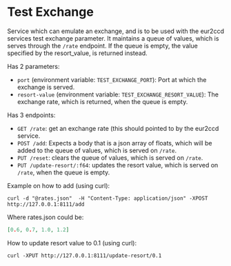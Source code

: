 # Test Exchange

Service which can emulate an exchange, and is to be used with the eur2ccd services test exchange parameter.
It maintains a queue of values, which is serves through the `/rate` endpoint. If the queue is empty, the value specified by the resort_value, is returned instead.

Has 2 parameters:

 * `port` (environment variable: `TEST_EXCHANGE_PORT`): Port at which the exchange is served.
 * `resort-value` (environment variable: `TEST_EXCHANGE_RESORT_VALUE`): The exchange rate, which is returned, when the queue is empty.

Has 3 endpoints:

 * `GET /rate`: get an exchange rate (this should pointed to by the eur2ccd service.
 * `POST /add`: Expects a body that is a json array of floats, which will be added to the queue of values, which is served on `/rate`.
 * `PUT /reset`: clears the queue of values, which is served on `/rate`.
 * `PUT /update-resort/:f64`: updates the resort value, which is served on `/rate`, when the queue is empty.

Example on how to add (using curl):
```console 
curl -d "@rates.json"  -H "Content-Type: application/json" -XPOST http://127.0.0.1:8111/add 
```
Where rates.json could be:
``` json
[0.6, 0.7, 1.0, 1.2]
```

How to update resort value to 0.1 (using curl):
```console 
curl -XPUT http://127.0.0.1:8111/update-resort/0.1 
```
